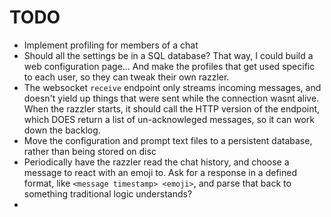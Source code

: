 # TODO

- Implement profiling for members of a chat
- Should all the settings be in a SQL database? That way, I could build a web configuration page... And make the profiles that get used specific to each user, so they can tweak their own razzler.
- The websocket `receive` endpoint only streams incoming messages, and doesn't yield up things that were sent while the connection wasnt alive. When the razzler starts, it should call the HTTP version of the endpoint, which DOES return a list of un-acknowleged messages, so it can work down the backlog.
- Move the configuration and prompt text files to a persistent database, rather than being stored on disc
- Periodically have the razzler read the chat history, and choose a message to react with an emoji to. Ask for a response in a defined format, like `<message timestamp> <emoji>`, and parse that back to something traditional logic understands?
- 
